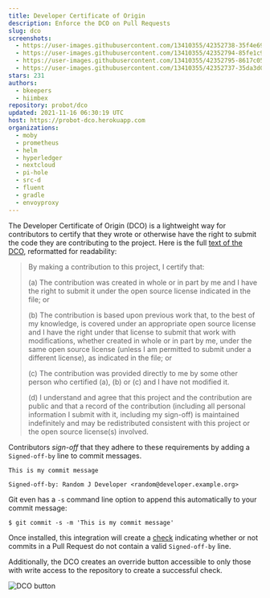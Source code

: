 ```yaml
---
title: Developer Certificate of Origin
description: Enforce the DCO on Pull Requests
slug: dco
screenshots:
  - https://user-images.githubusercontent.com/13410355/42352738-35f4e690-8071-11e8-9c8c-260e5868bfc8.png
  - https://user-images.githubusercontent.com/13410355/42352794-85fe1c9c-8071-11e8-834a-05a4aeb8cc90.png
  - https://user-images.githubusercontent.com/13410355/42352795-8617c052-8071-11e8-82f1-d9fbb2e9934c.png
  - https://user-images.githubusercontent.com/13410355/42352737-35da3d0e-8071-11e8-99ae-6e7068e257e1.png
stars: 231
authors:
  - bkeepers
  - hiimbex
repository: probot/dco
updated: 2021-11-16 06:30:19 UTC
host: https://probot-dco.herokuapp.com
organizations:
  - moby
  - prometheus
  - helm
  - hyperledger
  - nextcloud
  - pi-hole
  - src-d
  - fluent
  - gradle
  - envoyproxy
---
```



The Developer Certificate of Origin (DCO) is a lightweight way for contributors to certify that they wrote or otherwise have the right to submit the code they are contributing to the project. Here is the full [text of the DCO](https://developercertificate.org/), reformatted for readability:

> By making a contribution to this project, I certify that:
>
> (a) The contribution was created in whole or in part by me and I have the right to submit it under the open source license indicated in the file; or
>
> (b) The contribution is based upon previous work that, to the best of my knowledge, is covered under an appropriate open source license and I have the right under that license to submit that work with modifications, whether created in whole or in part by me, under the same open source license (unless I am permitted to submit under a different license), as indicated in the file; or
>
> (c) The contribution was provided directly to me by some other person who certified (a), (b) or (c) and I have not modified it.
>
> (d) I understand and agree that this project and the contribution are public and that a record of the contribution (including all personal information I submit with it, including my sign-off) is maintained indefinitely and may be redistributed consistent with this project or the open source license(s) involved.

Contributors _sign-off_ that they adhere to these requirements by adding a `Signed-off-by` line to commit messages.

```
This is my commit message

Signed-off-by: Random J Developer <random@developer.example.org>
```

Git even has a `-s` command line option to append this automatically to your commit message:

```
$ git commit -s -m 'This is my commit message'
```

Once installed, this integration will create a [check](https://developer.github.com/v3/checks/runs/) indicating whether or not commits in a Pull Request do not contain a valid `Signed-off-by` line.

Additionally, the DCO creates an override button accessible to only those with write access to the repository to create a successful check.

![DCO button](https://user-images.githubusercontent.com/13410355/42353254-3bfa266a-8074-11e8-80b4-18760c5efeee.png)

